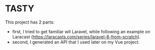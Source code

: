# TASTY

This project has 2 parts:

- first, I tried to get familiar wit Laravel, while following an example on Laracast (https://laracasts.com/series/laravel-8-from-scratch).
- second, I generated an API that I used later on my Vue project.
